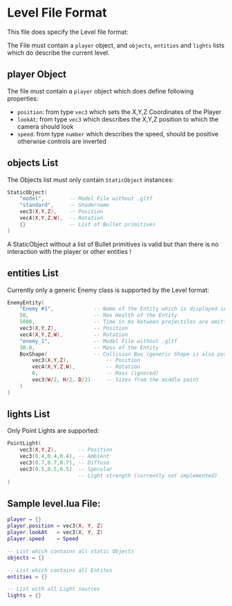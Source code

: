 Level File Format
==================
This file does specify the Level file format:

The File must contain a `player` object, and `objects`, `entities` and `lights` lists which do
describe the current level.

## player Object
The file must contain a `player` object which does define following properties:
* `position`: from type `vec3` which sets the X,Y,Z Coordinates of the Player
* `lookAt`: from type `vec3` which describes the X,Y,Z position to which the camera should look
* `speed`: from type `number` which describes the speed, should be positive otherwise controls are inverted

## objects List
The Objects list must only contain `StaticObject` instances:
```lua
StaticObject(
	"model",		-- Model File without .gltf
	"standard",     -- Shadername
	vec3(X,Y,Z),    -- Position
	vec4(X,Y,Z,W),  -- Rotation
	{}              -- List of Bullet primitives
)
```
A StaticObject without a list of Bullet primitives is valid but than there is no interaction with the
player or other entities !

## entities List
Currently only a generic Enemy class is supported by the Level format:
```lua
EnemyEntity(
	"Enemy #1",				-- Name of the Entity which is displayed in the HUD				
	50,						-- Max Health of the Entity
	5000,					-- Time in ms between projectiles are emitted
	vec3(X,Y,Z),			-- Position
	vec4(X,Y,Z,W),			-- Rotation
	"enemy_1",				-- Model File without .gltf
	30.0,					-- Mass of the Entity
	BoxShape(				-- Collision Box (generic Shape is also possible)
		vec3(X,Y,Z),			-- Position
		vec4(X,Y,Z,W),			-- Rotation
		0,						-- Mass (ignored)
		vec3(W/2, H/2, D/2)		-- Sizes from the middle point
	)
)
```


## lights List 	
Only Point Lights are supported: 
```lua
PointLight(
	vec3(X,Y,Z),       -- Position
	vec3(0.4,0.4,0.4), -- Ambient
	vec3(0.7,0.7,0.7), -- Diffuse
	vec3(0.5,0.5,0.5)  -- Specular
					   -- Light strength (currently not implemented)
)
```

## Sample level.lua File:	
```lua
player = {}
player.position = vec3(X, Y, Z)
player.lookAt   = vec3(X, Y, Z)
player.speed    = Speed

-- List which contains all static Objects
objects = {}

-- List which contains all Entites 
entities = {}

-- List with all Light sources
lights = {}
```